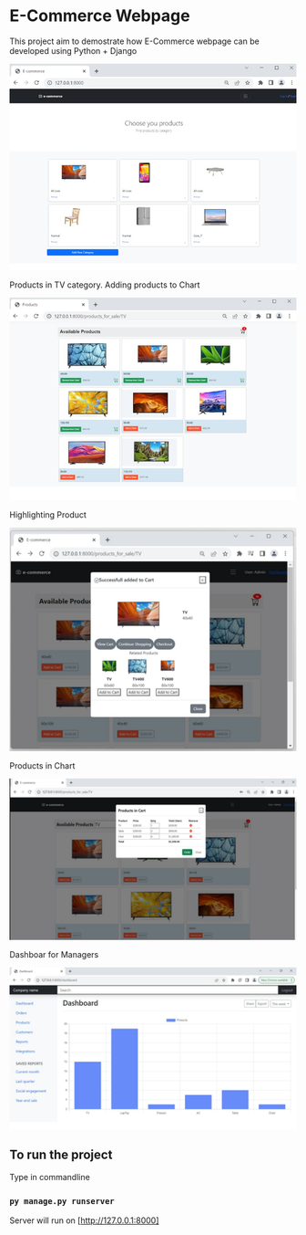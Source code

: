 # E-Commerce Webpage
This project aim to demostrate how E-Commerce webpage can be developed using Python + Django

<img src="contents/static/home.jpg">

Products in TV category. Adding products to Chart

<img src="contents/static/products.jpg">

Highlighting Product

<img src="contents/static/product_details.jpg">

Products in Chart

<img src="contents/static/cart.jpg">

Dashboar for Managers

<img src="contents/static/dashboard_chart.jpg">

## To run the project

Type in commandline

### `py manage.py runserver`

Server will run on [http://127.0.0.1:8000]